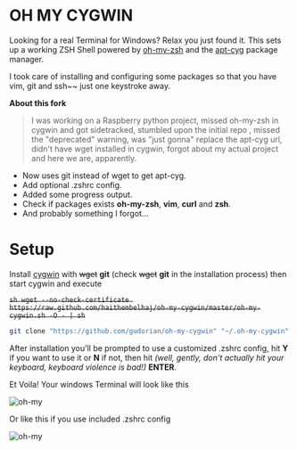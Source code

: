 # OH MY CYGWIN

Looking for a real Terminal for Windows?
Relax you just found it. This sets up a working ZSH Shell powered by [oh-my-zsh](https://github.com/robbyrussell/oh-my-zsh) and the [apt-cyg](https://github.com/transcode-open/apt-cyg/) package manager.

I took care of installing and configuring some packages so that you have vim, git and ssh~~ just one keystroke away.

**About this fork**
>I was working on a Raspberry python project, missed oh-my-zsh in cygwin and got sidetracked, stumbled upon the initial repo , missed the "deprecated" warning, was "just gonna" replace the apt-cyg url, didn't have wget installed in cygwin, forgot about my actual project and here we are, apparently.

- Now uses git instead of wget to get apt-cyg. 
- Add optional .zshrc config.
- Added some progress output.
- Check if packages exists **oh-my-zsh**, **vim**, **curl** and **zsh**.
- And probably something I forgot... 


# Setup

Install [cygwin](http://www.cygwin.com/) with ~~wget~~ **git** (check ~~wget~~ **git**  in the installation process) then start cygwin and execute 

~~`sh wget --no-check-certificate https://raw.github.com/haithembelhaj/oh-my-cygwin/master/oh-my-cygwin.sh -O - | sh`~~

``` sh
git clone "https://github.com/gudorian/oh-my-cygwin" "~/.oh-my-cygwin" && sh "~/.oh-my-cygwin/oh-my-cygwin.sh"
```

After installation you'll be prompted to use a customized .zshrc config, hit **Y** if you want to use it or **N** if not, then hit *(well, gently, don't actually hit your keyboard, keyboard violence is bad!)* **ENTER**.

Et Voila!
Your windows Terminal will look like this

![oh-my](https://coderwall-assets-0.s3.amazonaws.com/uploads/picture/file/1297/oh-my-cygwin.PNG "OH-MY-OH-MY")

Or like this if you use included .zshrc config

![oh-my](https://ologiskt.com/application/files/8414/6524/3741/oh-my-cygwin.jpg "OH-MY-OH-MY")